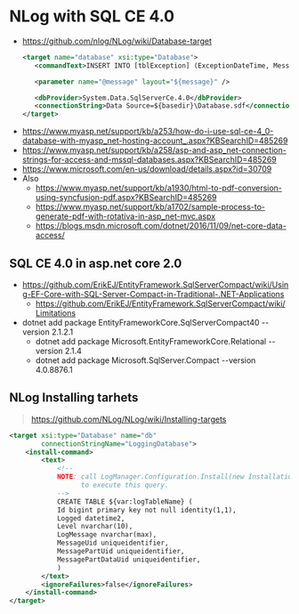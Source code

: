 # NLog with SQL CE 4.0
- https://github.com/nlog/NLog/wiki/Database-target
	```xml
	<target name="database" xsi:type="Database">
	   <commandText>INSERT INTO [tblException] (ExceptionDateTime, Message) GETDATE(), @message FROM tblDbVersion</commandText>

	   <parameter name="@message" layout="${message}" />

	   <dbProvider>System.Data.SqlServerCe.4.0</dbProvider>
	   <connectionString>Data Source=${basedir}\Database.sdf</connectionString>
	</target>
	```
- https://www.myasp.net/support/kb/a253/how-do-i-use-sql-ce-4_0-database-with-myasp_net-hosting-account_.aspx?KBSearchID=485269
- https://www.myasp.net/support/kb/a258/asp-and-asp_net-connection-strings-for-access-and-mssql-databases.aspx?KBSearchID=485269
- https://www.microsoft.com/en-us/download/details.aspx?id=30709
- Also
	- https://www.myasp.net/support/kb/a1930/html-to-pdf-conversion-using-syncfusion-pdf.aspx?KBSearchID=485269
	- https://www.myasp.net/support/kb/a1702/sample-process-to-generate-pdf-with-rotativa-in-asp_net-mvc.aspx
	- https://blogs.msdn.microsoft.com/dotnet/2016/11/09/net-core-data-access/


## SQL CE 4.0 in asp.net core 2.0
- https://github.com/ErikEJ/EntityFramework.SqlServerCompact/wiki/Using-EF-Core-with-SQL-Server-Compact-in-Traditional-.NET-Applications
	- https://github.com/ErikEJ/EntityFramework.SqlServerCompact/wiki/Limitations
- dotnet add package EntityFrameworkCore.SqlServerCompact40 --version 2.1.2.1
	- dotnet add package Microsoft.EntityFrameworkCore.Relational --version 2.1.4
	- dotnet add package Microsoft.SqlServer.Compact --version 4.0.8876.1

## NLog Installing tarhets
> https://github.com/NLog/NLog/wiki/Installing-targets
```xml
<target xsi:type="Database" name="db"
        connectionStringName="LoggingDatabase">
    <install-command>
        <text>
            <!--
            NOTE: call LogManager.Configuration.Install(new InstallationContext());
                  to execute this query.
            -->
            CREATE TABLE ${var:logTableName} (
            Id bigint primary key not null identity(1,1),
            Logged datetime2,
            Level nvarchar(10),
            LogMessage nvarchar(max),
            MessageUid uniqueidentifier,
            MessagePartUid uniqueidentifier,
            MessagePartDataUid uniqueidentifier,
            )
        </text>
        <ignoreFailures>false</ignoreFailures>
    </install-command>
</target>
```
